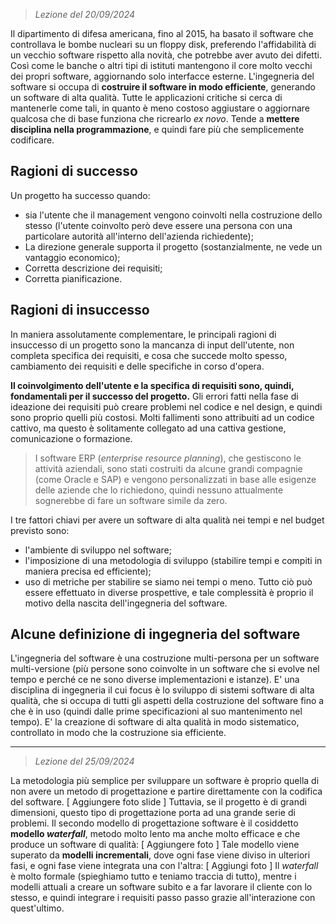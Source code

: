  > *Lezione del 20/09/2024*

Il dipartimento di difesa americana, fino al 2015, ha basato il software che controllava le bombe nucleari su un floppy disk, preferendo l'affidabilità di un vecchio software rispetto alla novità, che potrebbe aver avuto dei difetti. Così come le banche o altri tipi di istituti mantengono il core molto vecchi dei propri software, aggiornando solo interfacce esterne. 
L'ingegneria del software si occupa di **costruire il software in modo efficiente**, generando un software di alta qualità. Tutte le applicazioni critiche si cerca di mantenerle come tali, in quanto è meno costoso aggiustare o aggiornare qualcosa che di base funziona che ricrearlo *ex novo*. Tende a **mettere disciplina nella programmazione**, e quindi fare più che semplicemente codificare.
## Ragioni di successo
Un progetto ha successo quando:
- sia l'utente che il management vengono coinvolti nella costruzione dello stesso (l'utente coinvolto però deve essere una persona con una particolare autorità all'interno dell'azienda richiedente);
- La direzione generale supporta il progetto (sostanzialmente, ne vede un vantaggio economico);
- Corretta descrizione dei requisiti;
- Corretta pianificazione.
## Ragioni di insuccesso
In maniera assolutamente complementare, le principali ragioni di insuccesso di un progetto sono la mancanza di input dell'utente, non completa specifica dei requisiti, e cosa che succede molto spesso, cambiamento dei requisiti e delle specifiche in corso d'opera.

**Il coinvolgimento dell'utente e la specifica di requisiti sono, quindi, fondamentali per il successo del progetto.**
Gli errori fatti nella fase di ideazione dei requisiti può creare problemi nel codice e nel design, e quindi sono proprio quelli più costosi. Molti fallimenti sono attribuiti ad un codice cattivo, ma questo è solitamente collegato ad una cattiva gestione, comunicazione o formazione. 
 > I software ERP (_enterprise resource planning_), che gestiscono le attività aziendali, sono stati costruiti da alcune grandi compagnie (come Oracle e SAP) e vengono personalizzati in base alle esigenze delle aziende che lo richiedono, quindi nessuno attualmente sognerebbe di fare un software simile da zero.
 
I tre fattori chiavi per avere un software di alta qualità nei tempi e nel budget previsto sono:
- l'ambiente di sviluppo nel software;  
- l'imposizione di una metodologia di sviluppo (stabilire tempi e compiti in maniera precisa ed efficiente);
- uso di metriche per stabilire se siamo nei tempi o meno.
Tutto ciò può essere effettuato in diverse prospettive, e tale complessità è proprio il motivo della nascita dell'ingegneria del software.

## Alcune definizione di ingegneria del software
L'ingegneria del software è una costruzione multi-persona per un software multi-versione (più persone sono coinvolte in un software che si evolve nel tempo e perché ce ne sono diverse implementazioni e istanze).
E' una disciplina di ingegneria il cui focus è lo sviluppo di sistemi software di alta qualità, che si occupa di tutti gli aspetti della costruzione del software fino a che è in uso (quindi dalle prime specificazioni al suo mantenimento nel tempo).
E' la creazione di software di alta qualità in modo sistematico, controllato in modo che la costruzione sia efficiente.

---
 > *Lezione del 25/09/2024*

La metodologia più semplice per sviluppare un software è proprio quella di non avere un metodo di progettazione e partire direttamente con la codifica del software.
[ Aggiungere foto slide ]
Tuttavia, se il progetto è di grandi dimensioni, questo tipo di progettazione porta ad una grande serie di problemi.
Il secondo modello di progettazione software è il cosiddetto **modello *waterfall***, metodo molto lento ma anche molto efficace e che produce un software di qualità:
[ Aggiungere foto ]
Tale modello viene superato da **modelli incrementali**, dove ogni fase viene diviso in ulteriori fasi, e ogni fase viene integrata una con l'altra:
[ Aggiungi foto ]
Il *waterfall* è molto formale (spieghiamo tutto e teniamo traccia di tutto), mentre i modelli attuali a creare un software subito e a far lavorare il cliente con lo stesso, e quindi integrare i requisiti passo passo grazie all'interazione con quest'ultimo.